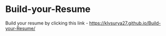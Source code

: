 # Build-your-Resume

Build your resume by clicking this link - https://klvsurya27.github.io/Build-your-Resume/
